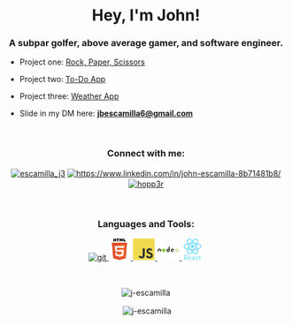 <h1 align="center">Hey, I'm John!</h1>
<h3 align="center">A subpar golfer, above average gamer, and software engineer.</h3>

- Project one: [Rock, Paper, Scissors](https://handrockpaper.netlify.app)

- Project two: [To-Do App](https://infamoustodo.netlify.app)

- Project three: [Weather App](https://anotherdayweather.netlify.app)

- Slide in my DM here: **jbescamilla6@gmail.com**

<br>

<h3 align="center">Connect with me:</h3>
<p align="center">
<a href="https://twitter.com/escamilla_j3" target="blank"><img align="center" src="https://raw.githubusercontent.com/rahuldkjain/github-profile-readme-generator/master/src/images/icons/Social/twitter.svg" alt="escamilla_j3" height="30" width="40" /></a>
<a href="https://www.linkedin.com/in/john-escamilla-8b71481b8/" target="blank"><img align="center" src="https://raw.githubusercontent.com/rahuldkjain/github-profile-readme-generator/master/src/images/icons/Social/linked-in-alt.svg" alt="https://www.linkedin.com/in/john-escamilla-8b71481b8/" height="30" width="40" /></a>
<a href="https://instagram.com/hopp3r" target="blank"><img align="center" src="https://raw.githubusercontent.com/rahuldkjain/github-profile-readme-generator/master/src/images/icons/Social/instagram.svg" alt="hopp3r" height="30" width="40" /></a>
</p>

<br>

<h3 align="center">Languages and Tools:</h3>
<p align="center"> <a href="https://git-scm.com/" target="_blank" rel="noreferrer"> <img src="https://www.vectorlogo.zone/logos/git-scm/git-scm-icon.svg" alt="git" width="40" height="40"/> </a> <a href="https://www.w3.org/html/" target="_blank" rel="noreferrer"> <img src="https://raw.githubusercontent.com/devicons/devicon/master/icons/html5/html5-original-wordmark.svg" alt="html5" width="40" height="40"/> </a> <a href="https://developer.mozilla.org/en-US/docs/Web/JavaScript" target="_blank" rel="noreferrer"> <img src="https://raw.githubusercontent.com/devicons/devicon/master/icons/javascript/javascript-original.svg" alt="javascript" width="40" height="40"/> </a> <a href="https://nodejs.org" target="_blank" rel="noreferrer"> <img src="https://raw.githubusercontent.com/devicons/devicon/master/icons/nodejs/nodejs-original-wordmark.svg" alt="nodejs" width="40" height="40"/> </a> <a href="https://reactjs.org/" target="_blank" rel="noreferrer"> <img src="https://raw.githubusercontent.com/devicons/devicon/master/icons/react/react-original-wordmark.svg" alt="react" width="40" height="40"/> </a> </p>

<br>

<p align="center"><img align="center" src="https://github-readme-stats.vercel.app/api/top-langs?username=j-escamilla&show_icons=true&theme=tokyonight&locale=en&layout=compact" alt="j-escamilla" /></p>

<p align="center">&nbsp;<img align="center" src="https://github-readme-stats.vercel.app/api?username=j-escamilla&show_icons=true&theme=tokyonight&locale=en" alt="j-escamilla" /></p>

